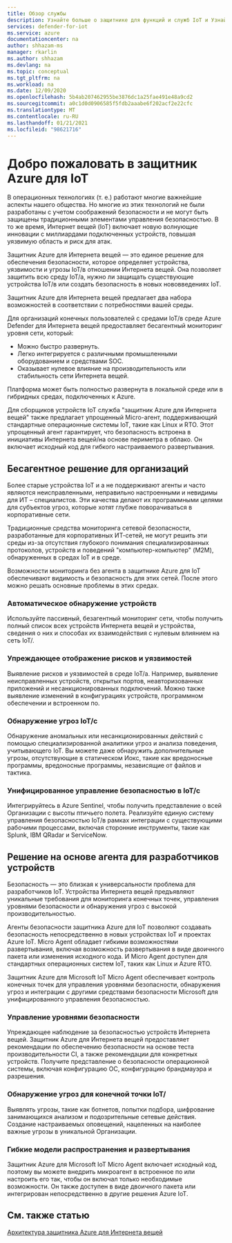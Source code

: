 ```yaml
---
title: Обзор службы
description: Узнайте больше о защитнике для функций и служб IoT и Узнайте, как защитник для Интернета вещей обеспечивает комплексную безопасность IoT.
services: defender-for-iot
ms.service: azure
documentationcenter: na
author: shhazam-ms
manager: rkarlin
ms.author: shhazam
ms.devlang: na
ms.topic: conceptual
ms.tgt_pltfrm: na
ms.workload: na
ms.date: 12/09/2020
ms.openlocfilehash: 5b4ab207462955be3876dc1a25fae491e48a9cd2
ms.sourcegitcommit: a0c1d0d0906585f5fdb2aaabe6f202acf2e22cfc
ms.translationtype: MT
ms.contentlocale: ru-RU
ms.lasthandoff: 01/21/2021
ms.locfileid: "98621716"
---
```

# <a name="welcome-to-azure-defender-for-iot"></a>Добро пожаловать в защитник Azure для IoT

В операционных технологиях (т. е.) работают многие важнейшие аспекты нашего общества. Но многие из этих технологий не были разработаны с учетом соображений безопасности и не могут быть защищены традиционными элементами управления безопасностью. В то же время, Интернет вещей (IoT) включает новую волнующие инновации с миллиардами подключенных устройств, повышая уязвимую область и риск для атак.  

Защитник Azure для Интернета вещей — это единое решение для обеспечения безопасности, которое определяет устройства, уязвимости и угрозы IoT/в отношении Интернета вещей. Она позволяет защитить всю среду IoT/a, нужно ли защищать существующие устройства IoT/в или создать безопасность в новых нововведениях IoT.  

Защитник Azure для Интернета вещей предлагает два набора возможностей в соответствии с потребностями вашей среды.

Для организаций конечных пользователей с средами IoT/в среде Azure Defender для Интернета вещей предоставляет бесагентный мониторинг уровня сети, который:

- Можно быстро развернуть.
- Легко интегрируется с различными промышленными оборудованием и средствами SOC.
- Оказывает нулевое влияние на производительность или стабильность сети Интернета вещей. 

Платформа может быть полностью развернута в локальной среде или в гибридных средах, подключенных к Azure.  

Для сборщиков устройств IoT служба "защитник Azure для Интернета вещей" также предлагает упрощенный Micro-агент, поддерживающий стандартные операционные системы IoT, такие как Linux и RTO. Этот упрощенный агент гарантирует, что безопасность встроена в инициативы Интернета вещей/на основе периметра в облако. Он включает исходный код для гибкого настраиваемого развертывания. 

## <a name="agentless-solution-for-organizations"></a>Бесагентное решение для организаций 

Более старые устройства IoT и a не поддерживают агенты и часто являются неисправленными, неправильно настроенными и невидимы для ИТ – специалистов. Эти качества делают их программными целями для субъектов угроз, которые хотят глубже поворачиваться в корпоративные сети. 

Традиционные средства мониторинга сетевой безопасности, разработанные для корпоративных ИТ-сетей, не могут решить эти среды из-за отсутствия глубокого понимания специализированных протоколов, устройств и поведений "компьютер-компьютер" (M2M), обнаруженных в средах IoT и в среде. 

Возможности мониторинга без агента в защитнике Azure для IoT обеспечивают видимость и безопасность для этих сетей. После этого можно решать основные проблемы в этих средах. 

### <a name="automatic-device-discovery"></a>Автоматическое обнаружение устройств  

Используйте пассивный, безагентный мониторинг сети, чтобы получить полный список всех устройств Интернета вещей и устройства, сведения о них и способах их взаимодействия с нулевым влиянием на сеть IoT/.  

### <a name="proactive-visibility-into-risk-and-vulnerabilities"></a>Упреждающее отображение рисков и уязвимостей
 
Выявление рисков и уязвимостей в среде IoT/a. Например, выявление неисправленных устройств, открытых портов, неавторизованных приложений и несанкционированных подключений. Можно также выявление изменений в конфигурациях устройств, программном обеспечении и встроенном по. 

### <a name="iotot-threat-detection"></a>Обнаружение угроз IoT/с  

Обнаружение аномальных или несанкционированных действий с помощью специализированной аналитики угроз и анализа поведения, учитывающего IoT. Вы можете даже обнаружить дополнительные угрозы, отсутствующие в статическом Иокс, такие как вредоносные программы, вредоносные программы, независящие от файлов и тактика. 

### <a name="unified-security-management-across-iotot"></a>Унифицированное управление безопасностью в IoT/с

Интегрируйтесь в Azure Sentinel, чтобы получить представление о всей Организации с высоты птичьего полета. Реализуйте единую систему управления безопасностью IoT/в рамках интеграции с существующими рабочими процессами, включая сторонние инструменты, такие как Splunk, IBM QRadar и ServiceNow. 

## <a name="agent-based-solution-for-device-builders"></a>Решение на основе агента для разработчиков устройств 

Безопасность — это близкая к универсальности проблема для разработчиков IoT. Устройства Интернета вещей предъявляют уникальные требования для мониторинга конечных точек, управления уровнями безопасности и обнаружения угроз с высокой производительностью. 

Агенты безопасности защитника Azure для IoT позволяют создавать безопасность непосредственно в новых устройствах IoT и проектах Azure IoT. Micro Agent обладает гибкими возможностями развертывания, включая возможность развертывания в виде двоичного пакета или изменения исходного кода. И Micro Agent доступен для стандартных операционных систем IoT, таких как Linux и Azure RTO.  

Защитник Azure для Microsoft IoT Micro Agent обеспечивает контроль конечных точек для управления уровнями безопасности, обнаружения угроз и интеграции с другими средствами безопасности Microsoft для унифицированного управления безопасностью. 

### <a name="security-posture-management"></a>Управление уровнями безопасности

Упреждающее наблюдение за безопасностью устройств Интернета вещей. Защитник Azure для Интернета вещей предоставляет рекомендации по обеспечению безопасности на основе теста производительности CI, а также рекомендации для конкретных устройств. Получите представление о безопасности операционной системы, включая конфигурацию ОС, конфигурацию брандмауэра и разрешения. 

### <a name="endpoint-iotot-threat-detection"></a>Обнаружение угроз для конечной точки IoT/

Выявлять угрозы, такие как ботнетов, попытки подбора, шифрование занимающихся анализом и подозрительные сетевые действия. Создание настраиваемых оповещений, нацеленных на наиболее важные угрозы в уникальной Организации. 

### <a name="flexible-distribution-and-deployment-models"></a>Гибкие модели распространения и развертывания 

Защитник Azure для Microsoft IoT Micro Agent включает исходный код, поэтому вы можете внедрить микроагент в встроенное по или настроить его так, чтобы он включал только необходимые возможности. Он также доступен в виде двоичного пакета или интегрирован непосредственно в другие решения Azure IoT. 

## <a name="see-also"></a>См. также статью

[Архитектура защитника Azure для Интернета вещей](architecture.md)